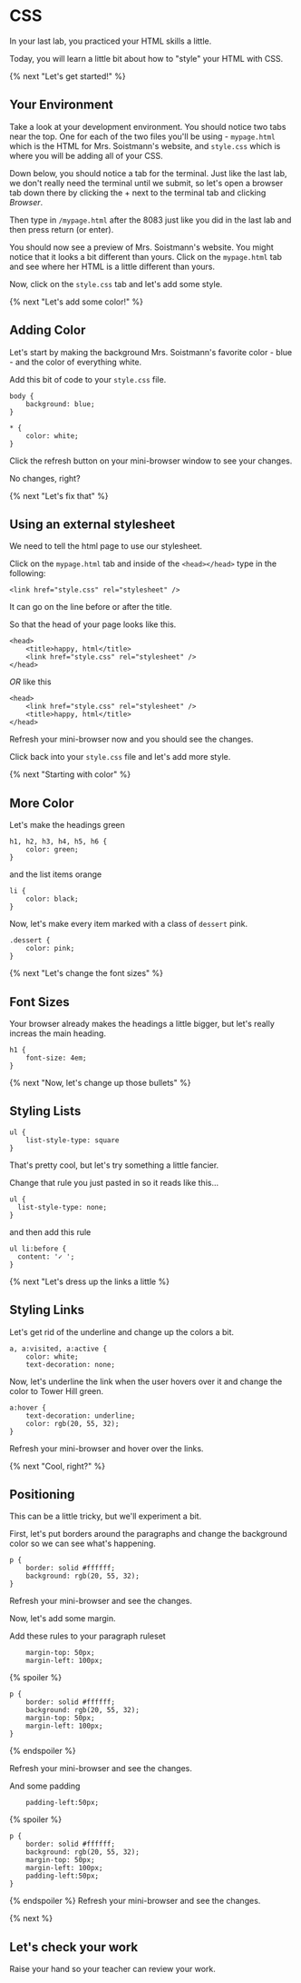 # CSS

In your last lab, you practiced your HTML skills a little. 

Today, you will learn a little bit about how to "style" your HTML with CSS.

{% next "Let's get started!" %}

## Your Environment

Take a look at your development environment. You should notice two tabs near the top. One for each of the two files you'll be using - `mypage.html` which is the HTML for Mrs. Soistmann's website, and `style.css` which is where you will be adding all of your CSS.

Down below, you should notice a tab for the terminal. Just like the last lab, we don't really need the terminal until we submit, so let's open a browser tab down there by clicking the + next to the terminal tab and clicking _Browser_.

Then type in `/mypage.html` after the 8083 just like you did in the last lab and then press return (or enter).

You should now see a preview of Mrs. Soistmann's website. You might notice that it looks a bit different than yours. Click on the `mypage.html` tab and see where her HTML is a little different than yours.

Now, click on the `style.css` tab and let's add some style.

{% next "Let's add some color!" %}

## Adding Color

Let's start by making the background Mrs. Soistmann's favorite color - blue - and the color of everything white.

Add this bit of code to your `style.css` file.

```
body {
    background: blue;
}

* {
    color: white;
}

```

Click the refresh button on your mini-browser window to see your changes.

No changes, right?

{% next "Let's fix that" %}

## Using an external stylesheet

We need to tell the html page to use our stylesheet.

Click on the `mypage.html` tab and inside of the `<head></head>` type in the following:

`<link href="style.css" rel="stylesheet" />`

It can go on the line before or after the title.

So that the head of your page looks like this.

```
<head>
    <title>happy, html</title>
    <link href="style.css" rel="stylesheet" />
</head>
```

*OR* like this

```
<head>
    <link href="style.css" rel="stylesheet" />
    <title>happy, html</title>
</head>
```

Refresh your mini-browser now and you should see the changes.

Click back into your `style.css` file and let's add more style.

{% next "Starting with color" %}

## More Color

Let's make the headings green

```
h1, h2, h3, h4, h5, h6 {
    color: green;
}
```

and the list items orange

```
li {
    color: black;
}
```

Now, let's make every item marked with a class of `dessert` pink.

```
.dessert {
    color: pink;
}
```

{% next "Let's change the font sizes" %}

## Font Sizes

Your browser already makes the headings a little bigger, but let's really increas the main heading.

```
h1 {
    font-size: 4em;
}
```

{% next "Now, let's change up those bullets" %}

## Styling Lists

```
ul {
    list-style-type: square
}
```

That's pretty cool, but let's try something a little fancier.

Change that rule you just pasted in so it reads like this...

```
ul {
  list-style-type: none;
}
```

and then add this rule

```
ul li:before {
  content: '✓ ';
}
```

{% next "Let's dress up the links a little %}

## Styling Links

Let's get rid of the underline and change up the colors a bit.

```
a, a:visited, a:active {
    color: white;
    text-decoration: none;
```

Now, let's underline the link when the user hovers over it and change the color to Tower Hill green.

```
a:hover {
    text-decoration: underline;
    color: rgb(20, 55, 32);
}
```

Refresh your mini-browser and hover over the links.

{% next "Cool, right?" %}

## Positioning

This can be a little tricky, but we'll experiment a bit.

First, let's put borders around the paragraphs and change the background color so we can see what's happening.

```
p {
    border: solid #ffffff;
    background: rgb(20, 55, 32);
}
```

Refresh your mini-browser and see the changes.

Now, let's add some margin.

Add these rules to your paragraph ruleset

```
    margin-top: 50px;
    margin-left: 100px;
```

{% spoiler %}

```
p {
    border: solid #ffffff;
    background: rgb(20, 55, 32);
    margin-top: 50px;
    margin-left: 100px;
}
```

{% endspoiler %}

Refresh your mini-browser and see the changes.

And some padding

```
    padding-left:50px;
```

{% spoiler %}

```
p {
    border: solid #ffffff;
    background: rgb(20, 55, 32);
    margin-top: 50px;
    margin-left: 100px;
    padding-left:50px;
}
```

{% endspoiler %}
Refresh your mini-browser and see the changes.

{% next %}

## Let's check your work

Raise your hand so your teacher can review your work.


